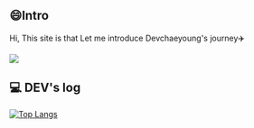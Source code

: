 ## 😄Intro

Hi, This site is that Let me introduce Devchaeyoung's journey✈️

<a href="https://github.com/devxb/gitanimals">
  <img src="https://render.gitanimals.org/farms/devchaeyoung"/>
</a>

## 💻 DEV's log

[![Top Langs](https://github-readme-stats.vercel.app/api/top-langs/?username=devchaeyoung&layout=compact)](https://github.com/anuraghazra/github-readme-stats)
